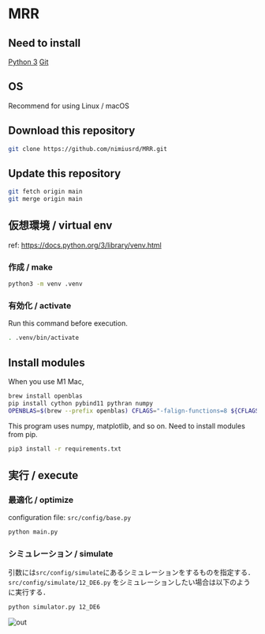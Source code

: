 # MRR

## Need to install

[Python 3](https://www.python.org/downloads/)
[Git](https://git-scm.com/)

## OS

Recommend for using Linux / macOS

## Download this repository

```bash
git clone https://github.com/nimiusrd/MRR.git
```

## Update this repository

```bash
git fetch origin main
git merge origin main
```

## 仮想環境 / virtual env
ref: https://docs.python.org/3/library/venv.html

### 作成 / make

```bash
python3 -m venv .venv
```

### 有効化 / activate

Run this command before execution.

```bash
. .venv/bin/activate
```

## Install modules

When you use M1 Mac,

```bash
brew install openblas
pip install cython pybind11 pythran numpy
OPENBLAS=$(brew --prefix openblas) CFLAGS="-falign-functions=8 ${CFLAGS}" pip install --no-use-pep517 scipy scikit-learn
```

This program uses numpy, matplotlib, and so on.
Need to install modules from pip.

```bash
pip3 install -r requirements.txt
```

## 実行 / execute

### 最適化 / optimize

configuration file: `src/config/base.py`

```bash
python main.py
```

### シミュレーション / simulate

引数には`src/config/simulate`にあるシミュレーションをするものを指定する．
`src/config/simulate/12_DE6.py` をシミュレーションしたい場合は以下のように実行する．

```bash
python simulator.py 12_DE6
```
![out](https://user-images.githubusercontent.com/13166203/160993029-90c707a8-0ad9-4ba2-a518-b1912d1687f9.jpg)
